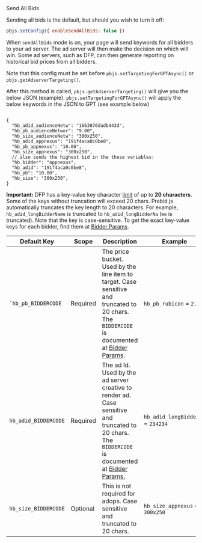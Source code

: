 <div class="api-header">Send All Bids</div> 

Sending all bids is the default, but should you wish to turn it off:

```javascript
pbjs.setConfig({ enableSendAllBids: false })
```

When `sendAllBids` mode is on, your page will send keywords for all bidders to your ad server. The ad server will then make the decision on which will win. Some ad servers, such as DFP, can then generate reporting on historical bid prices from all bidders.

<div class="pb-alert pb-alert-note">Note that this config must be set before <code>pbjs.setTargetingForGPTAsync()</code> or <code>pbjs.getAdserverTargeting()</code>.</div>

After this method is called, <code>pbjs.getAdserverTargeting()</code> will give you the below JSON (example). <code>pbjs.setTargetingForGPTAsync()</code> will apply the below keywords in the JSON to GPT (see example below)</div>

<pre><code> 
{
  "hb_adid_audienceNetw": "1663076dadb443d",
  "hb_pb_audienceNetwor": "9.00",
  "hb_size_audienceNetw": "300x250",
  "hb_adid_appnexus": "191f4aca0c0be8",
  "hb_pb_appnexus": "10.00",
  "hb_size_appnexus": "300x250",
  // also sends the highest bid in the these variables:
  "hb_bidder": "appnexus",
  "hb_adid": "191f4aca0c0be8",
  "hb_pb": "10.00",
  "hb_size": "300x250",
}
</code></pre>

<div class="pb-alert pb-alert-important"><b>Important:</b> DFP has a key-value key character <a href="https://support.google.com/dfp_premium/answer/1628457?hl=en#Key-values">limit</a> of up to <b>20 characters</b>. Some of the keys without truncation will exceed 20 chars. Prebid.js automatically truncates the key length to 20 characters. For example, <code>hb_adid_longBidderName</code> is truncated to <code>hb_adid_longBidderNa</code> (<code>me</code> is truncated). Note that the key is case-sensitive. To get the exact key-value keys for each bidder, find them at <a href="/dev-docs/bidders.html">Bidder Params</a>.</div>

<table class="table table-striped table-bordered">
<theader>
  <th>Default Key</th>
  <th> Scope</th>
  <th>Description</th>
  <th>Example</th>
</theader>

<tbody>
  <tr>
    <td><code>`hb_pb_BIDDERCODE</code></td>
    <td>Required</td>
    <td>The price bucket. Used by the line item to target. Case sensitive and truncated to 20 chars. The <code>BIDDERCODE</code> is documented at <a href="/dev-docs/bidders.html">Bidder Params</a>.</td>
    <td><code>hb_pb_rubicon</code> = <code>2.10</code></td>
  </tr>
  
  <tr>
    <td><code>hb_adid_BIDDERCODE</code></td>
    <td>Required</td>
    <td>The ad Id. Used by the ad server creative to render ad. Case sensitive and truncated to 20 chars. The <code>BIDDERCODE</code> is documented at <a href="/dev-docs/bidders.html">Bidder Params.</a></td>
    <td><code>hb_adid_longBidderNa</code> = <code>234234</code></td>
  </tr>

  <tr>
    <td><code>hb_size_BIDDERCODE</code></td>
    <td>Optional</td>
    <td>This is not required for adops. Case sensitive and truncated to 20 chars.</td>
    <td><code>hb_size_appnexus</code> = <code>300x250</code></td>
  </tr>
  </tbody>
</table>





